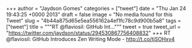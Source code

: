 
+++
author = "Jaydson Gomes"
categories = ["tweet"]
date = "Thu Jan 24 19:43:25 +0000 2013"
draft = false
image = "No media found for this Tweet"
slug = "4b44a875d65e5ea556162a4ef1fc78c9d900b5a8"
tags = ["tweet"]
title = """RT @flaviosil: GitHub Int..."""
tweet = true
tweet_url = "https://twitter.com/jaydson/status/294530867756408832"
+++
RT @flaviosil: GitHub Introduces Zen Writing Mode - http://t.co/tjSOHxy4
